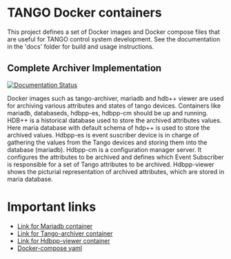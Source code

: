 # TANGO Docker containers

This project defines a set of Docker images and Docker compose files
that are useful for TANGO control system development.
See the documentation in the 'docs' folder for build and usage
instructions.


## Complete Archiver Implementation

[![Documentation Status](https://readthedocs.org/projects/ska-docker/badge/?version=latest)](https://developer.skatelescope.org/projects/ska-docker/en/latest/?badge=latest)


Docker images such as tango-archiver, mariadb and hdb++ viewer are used for archiving various attributes and states of 
tango devices. Containers like mariadb, databaseds, hdbpp-es, hdbpp-cm should be up and running. HDB++ is a historical 
database used to store the archived attributes values. Here maria database with default schema of hdp++ is used to store 
the archived values.
Hdbpp-es is event suscriber device is in charge of gathering the values from the Tango devices and storing them into the
database (mariadb). Hdbpp-cm is a configuration manager server. It configures the attributes to be archived and defines
which Event Subscriber is responsible for a set of Tango attributes to be archived.
Hdbpp-viewer shows the picturial representation of archived attributes, which are stored in maria database.

# Important links
 * [Link for Mariadb container](https://gitlab.com/ska-telescope/ska-docker/tree/story_AT1-422/docker/tango/mariadb_hdbpp)
 * [Link for Tango-archiver container](https://gitlab.com/ska-telescope/ska-docker/tree/story_AT1-422/docker/tango/tango-archiver)
 * [Link for Hdbpp-viewer container](https://gitlab.com/ska-telescope/ska-docker/tree/story_AT1-422/docker/tango/hdbpp_viewer)
 * [Docker-compose yaml](https://gitlab.com/ska-telescope/ska-docker/blob/story_AT1-422/docker/tango/tango-archiver/docker-compose.yml)